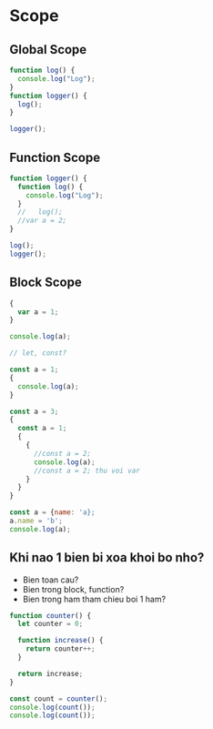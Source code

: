 # Scope

## Global Scope

```js
function log() {
  console.log("Log");
}
function logger() {
  log();
}

logger();
```

## Function Scope

```js
function logger() {
  function log() {
    console.log("Log");
  }
  //   log();
  //var a = 2;
}

log();
logger();
```

## Block Scope

```js
{
  var a = 1;
}

console.log(a);

// let, const?
```

```js
const a = 1;
{
  console.log(a);
}
```

```js
const a = 3;
{
  const a = 1;
  {
    {
      //const a = 2;
      console.log(a);
      //const a = 2; thu voi var
    }
  }
}
```

```js
const a = {name: 'a};
a.name = 'b';
console.log(a);
```

## Khi nao 1 bien bi xoa khoi bo nho?

- Bien toan cau?
- Bien trong block, function?
- Bien trong ham tham chieu boi 1 ham?

```js
function counter() {
  let counter = 0;

  function increase() {
    return counter++;
  }

  return increase;
}

const count = counter();
console.log(count());
console.log(count());
```
